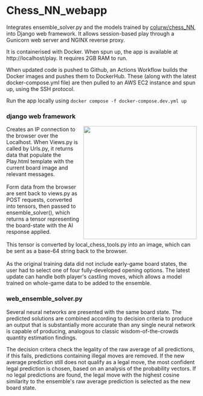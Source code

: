 # Chess_NN_webapp

Integrates ensemble_solver.py and the models trained by <a href="https://github.com/colurw/chess_NN/blob/main/readme.md" target="_blank">colurw/chess_NN</a>, into Django web framework.  It allows session-based play through a Gunicorn web server and NGINX reverse proxy.  

It is containerised with Docker.  When spun up, the app is available at http://localhost/play.  It requires 2GB RAM to run.

When updated code is pushed to Github, an Actions Workflow builds the Docker images and pushes them to DockerHub.  These (along with the latest docker-compose.yml file) are then pulled to an AWS EC2 instance and spun up, using the SSH protocol.

Run the app locally using `docker compose -f docker-compose.dev.yml up`

### django web framework
<img src="https://github.com/colurw/chess_NN/assets/66322644/b3d419ff-06b9-4444-85ba-99531d4db79c" align="right" width="300px"/>
Creates an IP connection to the browser over the Localhost.  When Views.py is 
called by Urls.py, it returns data that populate the Play.html template with the 
current board image and relevant messages.  <br><br>
Form data from the browser are sent back to views.py as POST requests, converted
into tensors, then passed to ensemble_solver(), which returns a tensor representing 
the board-state with the AI response applied.  <br><br>
This tensor is converted by local_chess_tools.py into an image, which can be sent as a base-64 string back to the browser. <br><br>
As the original training data did not include early-game board states, the user had 
to select one of four fully-developed opening options.  The latest update can
handle both player's castling moves, which allows a model trained on whole-game data to be added to the ensemble. 

### web_ensemble_solver.py  
Several neural networks are presented with the same board state.  The 
predicted solutions are combined according to decision criteria to produce an
output that is substantially more accurate than any single neural network is capable 
of producing, analogous to classic wisdom-of-the-crowds quantity estimation findings.

The decision critera check the legality of the raw average of all predictions, if this fails, predictions 
containing illegal moves are removed.  If the new average prediction still does not qualify as a legal move, the most confident legal prediction is chosen, based on an analysis of the probability vectors. If no legal predictions are found, the legal move with the highest cosine similarity to the ensemble's raw average prediction is selected as the new board state. <br clear="right"/>
